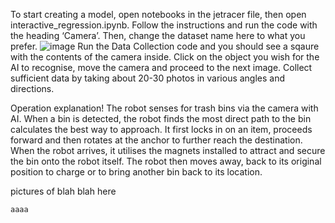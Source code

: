 To start creating a model, open notebooks in the jetracer file, then open interactive_regression.ipynb.
Follow the instructions and run the code with the heading ‘Camera’.
Then, change the dataset name here to what you prefer.
![image](https://github.com/user-attachments/assets/7cc42b93-6ac1-4bb4-a790-f321852e9dc6)
Run the Data Collection code and you should see a sqaure with the contents of the camera inside.
Click on the object you wish for the AI to recognise, move the camera and proceed to the next image.
Collect sufficient data by taking about 20-30 photos in various angles and directions.

Operation explanation!
The robot senses for trash bins via the camera with AI. When a bin is detected, the robot finds the most direct path to the bin calculates the best way to approach.
It first locks in on an item, proceeds forward and then rotates at the anchor to further reach the destination.
When the robot arrives, it utilises the magnets installed to attract and secure the bin onto the robot itself.
The robot then moves away, back to its original position to charge or to bring another bin back to its location.

pictures of blah blah here


```
aaaa
```
